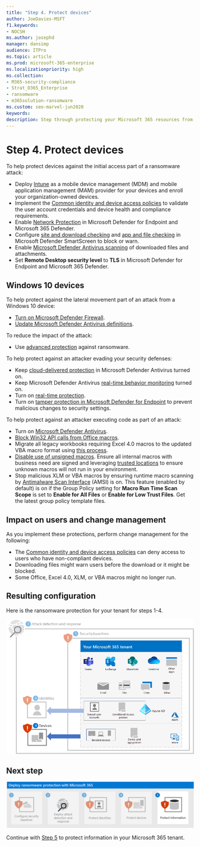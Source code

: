 ```yaml
---
title: "Step 4. Protect devices"
author: JoeDavies-MSFT
f1.keywords:
- NOCSH
ms.author: josephd
manager: dansimp
audience: ITPro
ms.topic: article
ms.prod: microsoft-365-enterprise
ms.localizationpriority: high
ms.collection:
- M365-security-compliance
- Strat_O365_Enterprise
- ransomware
- m365solution-ransomware
ms.custom: seo-marvel-jun2020
keywords: 
description: Step through protecting your Microsoft 365 resources from ransomware attacks.
---
```


# Step 4. Protect devices

To help protect devices against the initial access part of a ransomware attack:

- Deploy [Intune](/mem/intune/fundamentals/what-is-intune) as a mobile device management (MDM) and mobile application management (MAM) provider for your devices and enroll your organization-owned devices.
- Implement the [Common identity and device access policies](/microsoft-365/security/office-365-security/identity-access-policies) to validate the user account credentials and device health and compliance requirements.
- Enable [Network Protection](/microsoft-365/security/defender-endpoint/network-protection) in Microsoft Defender for Endpoint and Microsoft 365 Defender.
- Configure [site and download checking](/windows/security/threat-protection/microsoft-defender-smartscreen/microsoft-defender-smartscreen-available-settings) and [app and file checking](/windows/security/threat-protection/microsoft-defender-smartscreen/microsoft-defender-smartscreen-available-settings) in Microsoft Defender SmartScreen to block or warn.
- Enable [Microsoft Defender Antivirus scanning](/microsoft-365/security/defender-endpoint/configure-advanced-scan-types-microsoft-defender-antivirus) of downloaded files and attachments.
- Set **Remote Desktop security level** to **TLS** in Microsoft Defender for Endpoint and Microsoft 365 Defender.

## Windows 10 devices

To help protect against the lateral movement part of an attack from a Windows 10 device:

- [Turn on Microsoft Defender Firewall](https://support.microsoft.com/windows/turn-microsoft-defender-firewall-on-or-off-ec0844f7-aebd-0583-67fe-601ecf5d774f).
- [Update Microsoft Defender Antivirus definitions](/en-us/microsoft-365/security/defender-endpoint/manage-updates-baselines-microsoft-defender-antivirus).

To reduce the impact of the attack:

- Use [advanced protection](/Microsoft-365/security/defender-endpoint/attack-surface-reduction#use-advanced-protection-against-ransomware) against ransomware.

To help protect against an attacker evading your security defenses:

- Keep [cloud-delivered protection](/microsoft-365/security/defender-endpoint/enable-cloud-protection-microsoft-defender-antivirus) in Microsoft Defender Antivirus turned on.
- Keep Microsoft Defender Antivirus [real-time behavior monitoring](/microsoft-365/security/defender-endpoint/configure-real-time-protection-microsoft-defender-antivirus) turned on.
- Turn on [real-time protection](/microsoft-365/security/defender-endpoint/configure-real-time-protection-microsoft-defender-antivirus).
- Turn on [tamper protection in Microsoft Defender for Endpoint](/microsoft-365/security/defender-endpoint/prevent-changes-to-security-settings-with-tamper-protection) to prevent malicious changes to security settings.

To help protect against an attacker executing code as part of an attack:

- Turn on [Microsoft Defender Antivirus](/mem/intune/user-help/turn-on-defender-windows).
- [Block Win32 API calls from Office macros](/microsoft-365/security/defender-endpoint/attack-surface-reduction-rules#block-win32-api-calls-from-office-macros).
- Migrate all legacy workbooks requiring Excel 4.0 macros to the updated VBA macro format using [this process](https://www.microsoft.com/microsoft-365/blog/2010/02/16/migrating-excel-4-macros-to-vba/).
- [Disable use of unsigned macros](https://support.microsoft.com/topic/enable-or-disable-macros-in-office-files-12b036fd-d140-4e74-b45e-16fed1a7e5c6). Ensure all internal macros with business need are signed and leveraging [trusted locations](/deployoffice/security/designate-trusted-locations-for-files-in-office) to ensure unknown macros will not run in your environment.
- Stop malicious XLM or VBA macros by ensuring runtime macro scanning by [Antimalware Scan Interface](https://www.microsoft.com/security/blog/2021/03/03/xlm-amsi-new-runtime-defense-against-excel-4-0-macro-malware/) (AMSI) is on. This feature (enabled by default) is on if the Group Policy setting for **Macro Run Time Scan Scope** is set to **Enable for All Files** or **Enable for Low Trust Files**. Get the latest group policy template files.

## Impact on users and change management

As you implement these protections, perform change management for the following:

- The [Common identity and device access policies](/microsoft-365/security/office-365-security/identity-access-policies) can deny access to users who have non-compliant devices.
- Downloading files might warn users before the download or it might be blocked.
- Some Office, Excel 4.0, XLM, or VBA macros might no longer run.

## Resulting configuration

Here is the ransomware protection for your tenant for steps 1-4.

![Ransomware protection for your Microsoft 365 tenant after Step 4](../media/ransomware-protection-microsoft-365/ransomware-protection-microsoft-365-architecture-step4.png)

## Next step

[![Step 5 for ransomware protection with Microsoft 365](../media/ransomware-protection-microsoft-365/ransomware-protection-microsoft-365-step5.png)](ransomware-protection-microsoft-365-information.md)

Continue with [Step 5](ransomware-protection-microsoft-365-information.md) to protect information in your Microsoft 365 tenant. 
